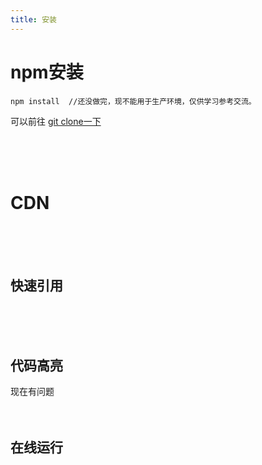 ```yaml
---
title: 安装
---
```


# npm安装


```
npm install  //还没做完，现不能用于生产环境，仅供学习参考交流。
```

可以前往
 [git clone一下](https://github.com/jumodada/My-Vue-Wheel) 


<br/>
<br/>
<br/>



# CDN

<br/>
<br/>
<br/>

## 快速引用


<br/>
<br/>
<br/>


## 代码高亮
现在有问题
<br/>
<br/>
<br/>


## 在线运行


